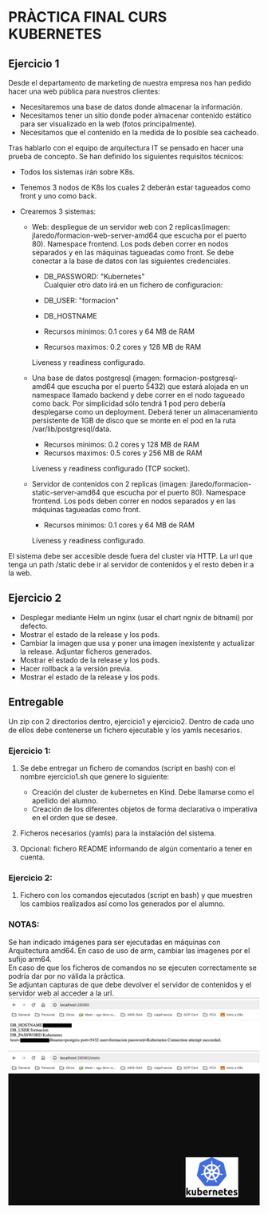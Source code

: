 # PRÀCTICA FINAL CURS KUBERNETES

## Ejercicio 1

Desde el departamento de marketing de nuestra empresa nos han pedido hacer una web pública para nuestros clientes:
- Necesitaremos una base de datos donde almacenar la información.
- Necesitamos tener un sitio donde poder almacenar contenido estático para ser visualizado en la web (fotos principalmente).
- Necesitamos que el contenido en la medida de lo posible sea cacheado.

Tras hablarlo con el equipo de arquitectura IT se pensado en hacer una prueba de concepto. Se han definido los siguientes requisitos técnicos:

- Todos los sistemas irán sobre K8s.
- Tenemos 3 nodos de K8s los cuales 2 deberán estar tagueados como front y uno como back.

- Crearemos 3 sistemas:

    - Web: despliegue de un servidor web con 2 replicas(imagen: jlaredo/formacion-web-server-amd64 que escucha por el puerto 80). Namespace frontend. Los pods deben correr en nodos separados y en las máquinas tagueadas como front.
    Se debe conectar a la base de datos con las siguientes credenciales.    
        - DB_PASSWORD: "Kubernetes"  
    Cualquier otro dato irá en un fichero de configuracion:
        - DB_USER: "formacion"
        - DB_HOSTNAME

        - Recursos minimos: 0.1 cores y 64 MB de RAM
        - Recursos maximos: 0.2 cores y 128 MB de RAM
   
        Liveness y readiness configurado.  

    - Una base de datos postgresql (imagen: formacion-postgresql-amd64 que escucha por el puerto 5432) que estará alojada en un namespace llamado backend y debe correr en el nodo tagueado como back. Por simplicidad sólo tendrá 1 pod pero debería desplegarse como un deployment. Deberá tener un almacenamiento persistente de 1GB de disco que se monte en el pod en la ruta /var/lib/postgresql/data.
        - Recursos minimos: 0.2 cores y 128 MB de RAM
        - Recursos maximos: 0.5 cores y 256 MB de RAM

        Liveness y readiness configurado (TCP socket).

    - Servidor de contenidos con 2 replicas (imagen: jlaredo/formacion-static-server-amd64  que escucha por el puerto 80).  Namespace frontend. Los pods deben correr en nodos separados y en las máquinas tagueadas como front.

        - Recursos minimos: 0.1 cores y 64 MB de RAM

        Liveness y readiness configurado.

El sistema debe ser accesible desde fuera del cluster vía HTTP. La url que tenga un path /static debe ir al servidor de contenidos y el resto deben ir a la web.

## Ejercicio 2

- Desplegar mediante Helm un nginx (usar el chart ngnix de bitnami) por defecto. 
- Mostrar el estado de la release y los pods. 
- Cambiar la imagen que usa y poner una imagen inexistente y actualizar la release. Adjuntar ficheros generados.
- Mostrar el estado de la release y los pods.
- Hacer rollback a la versión previa.
- Mostrar el estado de la release y los pods.

## Entregable

Un zip con 2 directorios dentro, ejercicio1 y ejercicio2. Dentro de cada uno de ellos debe contenerse un fichero ejecutable y los yamls necesarios.

### Ejercicio 1:  
1. Se debe entregar un fichero de comandos (script en bash) con el nombre ejercicio1.sh que genere lo siguiente:

    - Creación del cluster de kubernetes en Kind. Debe llamarse como el apellido del alumno.
    - Creación de los diferentes objetos de forma declarativa o imperativa en el orden que se desee.

2. Ficheros necesarios (yamls) para la instalación del sistema.
3. Opcional: fichero README informando de algún comentario a tener en cuenta.

### Ejercicio 2:
1. Fichero con los comandos ejecutados (script en bash) y que muestren los cambios realizados así como los generados por el alumno.
   
### NOTAS:
Se han indicado imágenes para ser ejecutadas en máquinas con Arquitectura amd64. En caso de uso de arm, cambiar las imagenes por el sufijo arm64.  
En caso de que los ficheros de comandos no se ejecuten correctamente se podría dar por no válida la práctica.  
Se adjuntan capturas de que debe devolver el servidor de contenidos y el servidor web al acceder a la url.  
![server1](imgs/server1.png)
![server2](imgs/server2.png)
